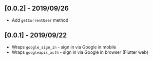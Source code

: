 ## [0.0.2] - 2019/09/26
* Add `getCurrentUser` method

## [0.0.1] - 2019/09/22

* Wraps `google_sign_in` - sign in via Google in mobile
* Wraps `googleapis_auth` - sign in via Google in browser (Flutter web)